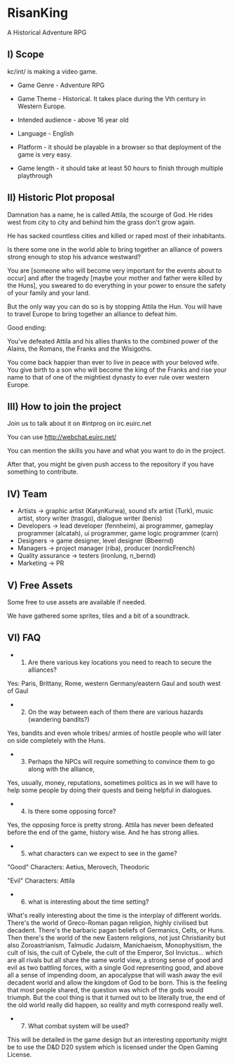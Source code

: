 # RisanKing
A Historical Adventure RPG


## I) Scope

kc/int/ is making a video game.
 
* Game Genre - Adventure RPG
* Game Theme - Historical. It takes place during the Vth century in Western Europe.
* Intended audience - above 16 year old
* Language - English
 
* Platform - it should be playable in a browser so that deployment of the game is very easy.
* Game length - it should take at least 50 hours to finish through multiple playthrough


## II) Historic Plot proposal

Damnation has a name, he is called Attila, the scourge of God. He rides west from city to city and behind him the grass don't grow again.

He has sacked countless cities and killed or raped most of their inhabitants.
 
Is there some one in the world able to bring together an alliance of powers strong enough to stop his advance westward?
 
You are [someone who will become very important for the events about to occur] and after the tragedy [maybe your mother and father were killed by the Huns], you sweared to do everything in your power to ensure the safety of your family and your land.

But the only way you can do so is by stopping Attila the Hun. You will have to travel Europe to bring together an alliance to defeat him.
 
Good ending:

You've defeated Attila and his allies thanks to the combined power of the Alains, the Romans, the Franks and the Wisigoths.

You come back happier than ever to live in peace with your beloved wife. You give birth to a son who will become the king of the Franks and rise your name to that of one of the mightiest dynasty to ever rule over western Europe.
 
 
## III) How to join the project

Join us to talk about it on #intprog on irc.euirc.net

You can use http://webchat.euirc.net/

You can mention the skills you have and what you want to do in the project.

After that, you might be given push access to the repository if you have something to contribute.
 
 
## IV) Team

* Artists -> graphic artist (KatynKurwa), sound sfx artist (Turk), music artist, story writer (trasgo), dialogue writer (benis)
* Developers -> lead developer (fennheim), ai programmer, gameplay programmer (alcatah), ui programmer, game logic programmer (carn)
* Designers -> game designer, level designer (Bbeernd)
* Managers -> project manager (riba), producer (nordicFrench)
* Quality assurance -> testers (ironlung, n_bernd)
* Marketing -> PR
 
 
## V) Free Assets

Some free to use assets are available if needed.

We have gathered some sprites, tiles and a bit of a soundtrack.
 
 
## VI) FAQ

* 1. Are there various key locations you need to reach to secure the alliances?

Yes: Paris, Brittany, Rome, western Germany/eastern Gaul and south west of Gaul
 
* 2. On the way between each of them there are various hazards (wandering bandits?)

Yes, bandits and even whole tribes/ armies of hostile people who will later on side completely with the Huns.
 
* 3. Perhaps the NPCs will require something to convince them to go along with the alliance,

Yes, usually, money, reputations, sometimes politics as in we will have to help some people by doing their quests and being helpful in dialogues.
 
* 4. Is there some opposing force?

Yes, the opposing force is pretty strong. Attila has never been defeated before the end of the game, history wise. And he has strong allies.
 
* 5. what characters can we expect to see in the game?

"Good" Characters: Aetius, Merovech, Theodoric
 
"Evil" Characters: Attila
 
* 6. what is interesting about the time setting?

What's really interesting about the time is the interplay of different worlds. There's the world of Greco-Roman pagan religion, highly civilised but decadent. There's the barbaric pagan beliefs of Germanics, Celts, or Huns. Then there's the world of the new Eastern religions, not just Christianity but also Zoroastrianism, Talmudic Judaism, Manichaeism, Monophysitism, the cult of Isis, the cult of Cybele, the cult of the Emperor, Sol Invictus... which are all rivals but all share the same world view, a strong sense of good and evil as two battling forces, with a single God representing good, and above all a sense of impending doom, an apocalypse that will wash away the evil decadent world and allow the kingdom of God to be born. This is the feeling that most people shared, the question was which of the gods would triumph. But the cool thing is that it turned out to be literally true, the end of the old world really did happen, so reality and myth correspond really well.
 
* 7. What combat system will be used?

This will be detailed in the game design but an interesting opportunity might be to use the D&D D20 system which is licensed under the Open Gaming License.
